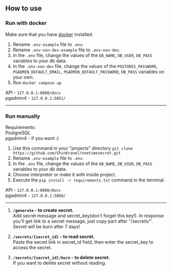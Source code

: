 ## How to use
### Run with docker
Make sure that you have [docker](https://www.docker.com/get-started/) installed.
1. Rename `.env-example` file to `.env`.
2. Rename `.env-non-dev-example` file to `.env-non-dev`.
3. In the `.env` file, change the values of the `DB_NAME`, `DB_USER`, `DB_PASS` variables to your db data.
4. In the `.env-non-dev` file, change the values of the `POSTGRES_PASSWORD`, `PGADMIN_DEFAULT_EMAIL`,
`PGADMIN_DEFAULT_PASSWORD`, `DB_PASS` variables on your own.
5. Run `docker compose up`

API - `127.0.0.1:8080/docs`\
pgadmin4 - `127.0.0.1:5051/`

---

### Run manually
Requirements: \
PostgreSQL \
pgadmin4 - if you want :)

1. Use this command in your "projects" directory `git clone https://github.com/ShinKranel/onetimesecret.git`
2. Rename `.env-example` file to `.env`.
2. In the `.env` file, change the values of the `DB_NAME`, `DB_USER`, `DB_PASS` variables to your db data.
3. Choose interpreter or make it with inside project. 
4. Execute the `pip install -r requirements.txt` command in the terminal.

API - `127.0.0.1:8000/docs`\
pgadmin4 - `127.0.0.1:5050/`

---

1. **`/generate` - to create secret.**\
Add secret message and secret_key(don't forget this key!).
In response you'll get link to a secret message, just copy part after "/secrets/".
Secret will be burn after 7 days!

2. **`/secrets/{secret_id}` - to read secret.**\
Paste the secret link in secret_id field,
then enter the secret_key to access the secret.

3. **`/secrets/{secret_id}/burn` - to delete secret.**\
If you want to delete secret without reading.